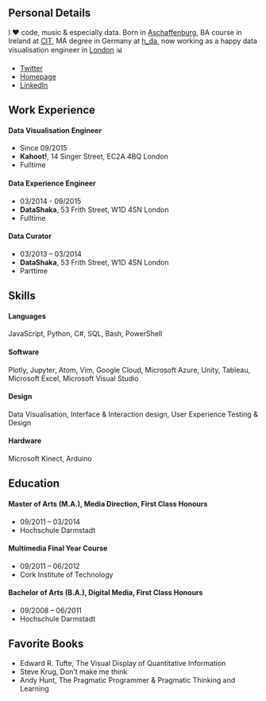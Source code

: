 ## Personal Details
I ❤ code, music & especially data. Born in [Aschaffenburg](https://en.wikipedia.org/wiki/Aschaffenburg), BA course in Ireland at [CIT](http://www.cit.ie/), MA degree in Germany at [h_da](https://www.h-da.de/), now working as a happy data visualisation engineer in [London](https://en.wikipedia.org/wiki/London) 📊

- [Twitter](https://twitter.com/clemens_anzmann)
- [Homepage](https://www.clemens_anzmann.com)
- [LinkedIn](https://www.linkedin.com/in/clemens-anzmann-9135513b)

## Work Experience
#### Data Visualisation Engineer
- Since 09/2015
- __Kahoot!__​, 1­4 Singer Street, EC2A 4BQ London
- Full­time

#### Data Experience Engineer
- 03/2014 - 09/2015
- __DataShaka​__, 53 Frith Street, W1D 4SN London
- Full­time

#### Data Curator
- 03/2013 – 03­/2014
- __DataShaka​__, 53 Frith Street, W1D 4SN London
- Part­time

## Skills
#### Languages
JavaScript, Python, C#, SQL, Bash, PowerShell
#### Software
Plotly, Jupyter, Atom, Vim, Google Cloud, Microsoft Azure, Unity, Tableau, Microsoft Excel, Microsoft Visual Studio
#### Design
Data Visualisation, Interface & Interaction design, User Experience Testing & Design
#### Hardware
Microsoft Kinect, Arduino

## Education
#### Master of Arts (M.A.)​, Media Direction, First Class Honours
- 09/2011 – 03/2014
- Hochschule Darmstadt

#### Multimedia Final Year Course
- 09/2011 – 06/2012
- Cork Institute of Technology

#### Bachelor of Arts (B.A.)​, Digital Media, First Class Honours
- 09/2008 – 06/2011
- Hochschule Darmstadt

## Favorite Books
- Edward R. Tufte, The Visual Display of Quantitative Information
- Steve Krug, Don’t make me think
- Andy Hunt, The Pragmatic Programmer & Pragmatic Thinking and Learning
